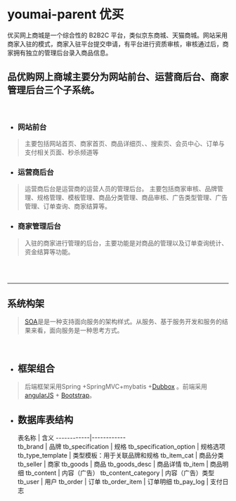 # youmai-parent  优买
优买网上商城是一个综合性的 B2B2C 平台，类似京东商城、天猫商城。网站采用商家入驻的模式，商家入驻平台提交申请，有平台进行资质审核，审核通过后，商家拥有独立的管理后台录入商品信息。

## 品优购网上商城主要分为网站前台、运营商后台、商家管理后台三个子系统。
<br>

* ### 网站前台
> 主要包括网站首页、商家首页、商品详细页、、搜索页、会员中心、订单与支付相关页面、秒杀频道等

* ### 运营商后台
> 运营商后台是运营商的运营人员的管理后台。 主要包括商家审核、品牌管理、规格管理、模板管理、商品分类管理、商品审核、广告类型管理、广告管理、订单查询、商家结算等。

* ### 商家管理后台
> 入驻的商家进行管理的后台，主要功能是对商品的管理以及订单查询统计、资金结算等功能。

<br>
<br>

***
## 系统构架
> [SOA](https://zh.wikipedia.org/wiki/%E9%9D%A2%E5%90%91%E6%9C%8D%E5%8A%A1%E7%9A%84%E4%BD%93%E7%B3%BB%E7%BB%93%E6%9E%84)是是一种支持面向服务的架构样式。从服务、基于服务开发和服务的结果来看，面向服务是一种思考方式。
<br>

* ## 框架组合
> 后端框架采用Spring +SpringMVC+mybatis +[Dubbox](https://github.com/dangdangdotcom/dubbox) 。前端采用[angularJS](https://github.com/angular/angular.js) + [Bootstrap](https://github.com/twbs/bootstrap)。

* ## 数据库表结构

   表名称    |	 含义
------------|------------   
tb_brand                |	品牌
tb_specification        |	规格
tb_specification_option |	规格选项
tb_type_template	      | 类型模板：用于关联品牌和规格
tb_item_cat 	         | 商品分类
tb_seller               |	商家
tb_goods                |	商品
tb_goods_desc           |	商品详情
tb_item                 |	商品明细
tb_content	            | 内容（广告）
tb_content_category     |	内容（广告）类型
tb_user                 |	用户
tb_order                |	订单
tb_order_item	         | 订单明细
tb_pay_log	            | 支付日志
